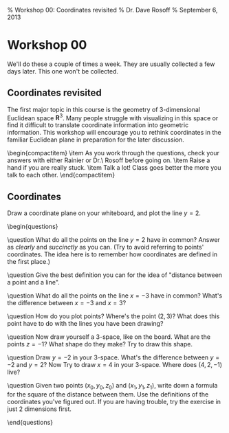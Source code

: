% Workshop 00: Coordinates revisited
% Dr. Dave Rosoff
% September 6, 2013

# Workshop 00

We'll do these a couple of times a week. They are usually collected a few days later. This one won't be collected.

## Coordinates revisited 

The first major topic in this course is the geometry of 3-dimensional
Euclidean space $\mathbf{R}^3$. Many people struggle with visualizing in this
space or find it difficult to translate coordinate information into geometric
information. This workshop will encourage you to rethink coordinates in the
familiar Euclidean plane in preparation for the later discussion.

\begin{compactitem}
    \item As you work through the questions, check your answers with either Rainier or Dr.\ Rosoff before going on. 
    \item Raise a hand if you are really stuck. 
    \item Talk a lot! Class goes better the more you talk to each other.
\end{compactitem}

## Coordinates

Draw a coordinate plane on your whiteboard, and plot the line $y = 2$.

\begin{questions}

\question
What do all the points on the line $y = 2$ have in common? Answer as *clearly* and *succinctly* as you can. (Try to avoid referring to points' coordinates. The idea here is to remember how coordinates are defined in the first place.)

\question
Give the best definition you can for the idea of "distance between a point and a line".

\question
What do all the points on the line $x = -3$ have in common? What's the difference between $x = -3$ and $x = 3$?

\question 
How do you plot points? Where's the point $(2, 3)$? What does this point have to do with the lines you have been drawing?

\question
Now draw yourself a 3-space, like on the board. What are the points $z = -1$? What shape do they make? Try to draw this shape.

\question 
Draw $y = -2$ in your 3-space. What's the difference between $y = -2$ and $y = 2$? Now Try to draw $x = 4$ in your 3-space. Where does $(4, 2, -1)$ live?

\question 
Given two points $(x_0, y_0, z_0)$ and $(x_1, y_1, z_1)$, write down a formula for the square of the distance between them. Use the definitions of the coordinates you've figured out. If you are having trouble, try the exercise in just 2 dimensions first.

\end{questions}

[prop11]: http://aleph0.clarku.edu/~djoyce/java/elements/bookI/propI11.html
[prop12]: http://aleph0.clarku.edu/~djoyce/java/elements/bookI/propI12.html
[BookI]: http://aleph0.clarku.edu/~djoyce/java/elements/bookI.html